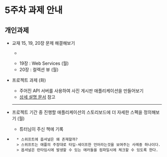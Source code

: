 # 5주차 과제 안내

## 개인과제

* 교재 15, 19, 20장 문제 해결해보기 
	* ~~~15장 : 저장하기, 불러오기, 앱 상태 (금)~~~ [바로가기](https://github.com/iluvdadong/boostcamp_iOS_dadong/tree/master/week3/Homepwner)
	* 19장 : Web Services (월)
	* 20장 : 컬렉션 뷰 (월)

* 프로젝트 과제 (화)
	* 주어진 API 서버를 사용하여 사진 게시판 애플리케이션을 만들어보기 
	* [상세 설명 문서](project_description/ImageBoard.md) 참고
  
  ------------------------------------------------------------------
  
* 프로젝트 기간 중 진행할 애플리케이션의 스토리보드에 더 자세한 스펙을 정의해보기 (월)
	* 튜터님이 주신 책에 기록

* ~~~생각과제~~~
	* 스위프트에 옵셔널은 왜 존재할까?
	> 스위프트는 애플의 주장대로 타입-세이프한 언어라는것을 보여주는 사례중 하나이다. 
	> 옵셔널은 런타임시에 발생할 수 있는 에러들을 컴파일시에 체크할 수 있도록 한다.
	
